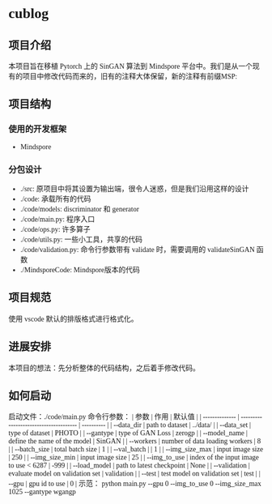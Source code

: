 <font face="Consolas">

# <font face="Cambria Math">cublog</font>

## 项目介绍

本项目旨在移植 Pytorch 上的 SinGAN 算法到 Mindspore 平台中。我们是从一个现有的项目中修改代码而来的，旧有的注释大体保留，新的注释有前缀MSP:

## 项目结构

### 使用的开发框架

- Mindspore

### 分包设计

- ./src: 原项目中将其设置为输出端，很令人迷惑，但是我们沿用这样的设计
- ./code: 承载所有的代码
- ./code/models: discriminator 和 generator
- ./code/main.py: 程序入口
- ./code/ops.py: 许多算子
- ./code/utils.py: 一些小工具，共享的代码
- ./code/validation.py: 命令行参数带有 validate 时，需要调用的 validateSinGAN 函数
- ./MindsporeCode: Mindspore版本的代码

## 项目规范

使用 vscode 默认的排版格式进行格式化。

## 进展安排

本项目的想法：先分析整体的代码结构，之后着手修改代码。

## 如何启动

启动文件：./code/main.py
命令行参数：
| 参数           | 作用                                   | 默认值     |
| -------------- | -------------------------------------- | ---------- |
| --data_dir     | path to dataset                        | ../data/   |
| --data_set     | type of dataset                        | PHOTO      |
| --gantype      | type of GAN Loss                       | zerogp     |
| --model_name   | define the name of the model           | SinGAN     |
| --workers      | number of data loading workers         | 8          |
| --batch_size   | total batch size                       | 1          |
| --val_batch    |                                        | 1          |
| --img_size_max | input image size                       | 250        |
| --img_size_min | input image size                       | 25         |
| --img_to_use   | index of the input image to use < 6287 | -999       |
| --load_model   | path to latest checkpoint              | None       |
| --validation   | evaluate model on validation set       | validation |
| --test         | test model on validation set           | test       |
| --gpu          | gpu id to use                          | 0          |
示范：
python main.py --gpu 0 --img_to_use 0 --img_size_max 1025 --gantype wgangp